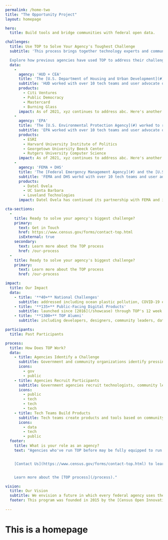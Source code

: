 ```yaml
---
permalink: /home-two
title: "The Opportunity Project"
layout: homepage

hero:
  title: Build tools and bridge communities with federal open data.

challenges:
  title: Use TOP to Solve Your Agency's Toughest Challenge
  subtitle: 'This process brings together technology experts and community advocates to create real solutions for the public good in months, not years.

  Explore how previous agencies have used TOP to address their challenges:'
  data:
    - 
      agency: 'HUD + CEA'
      title: 'The [U.S. Department of Housing and Urban Development](#) and [White House Council of Economic Advisors](#) worked to catalyze investment in opportunity zones.'
      subtitle: 'HUD worked with over 10 tech teams and user advocate organizations, resulting in 6 products to help Americans get jobs (sp).'
      products:
        - Citi Ventures
        - Public Democracy
        - Mastercard
        - Burning Glass
      impact: As of 2021, xyz continues to address abc. Here's another impact statement that is really important. It shows how teams were able to build strong relationships and help the public.
    - 
      agency: 'EPA'
      title: 'The [U.S. Environmental Protection Agency](#) worked to reduce plastic pollution in oceans.'
      subtitle: 'EPA worked with over 10 tech teams and user advocate organizations, such as XYZ.'
      products:
        - ESRI
        - Harvard University Institute of Politics
        - Georgetown University Beeck Center
        - Rutgers University Computer Science
      impact: As of 2021, xyz continues to address abc. Here's another impact statement that is really important. It shows how teams were able to build strong relationships and help the public.
    - 
      agency: 'FEMA + DHS'
      title: 'The [Federal Emergency Management Agency](#) and the [U.S. Department for Homeland Security](#) worked to use geospatial data to prepare the public for disasters.'
      subtitle: 'FEMA and DHS workd with over 10 tech teams and user advocate organizations, resulting in XYZ.'
      products:
        - Datel Ovela
        - UC Santa Barbara
        - Loveland Technologies
      impact: Datel Ovela has continued its partnership with FEMA and is testing the use of this product for earthquake response in New York City and flooding in Miami.

cta-sections:
  - 
    title: Ready to solve your agency's biggest challenge?
    primary:
      text: Get in Touch
      href: https://www.census.gov/forms/contact-top.html
      isExternal: true
    secondary: 
      text: Learn more about the TOP process
      href: /our-process
  - 
    title: Ready to solve your agency's biggest challenge?
    primary:
      text: Learn more about the TOP process
      href: /our-process

impact:
  title: Our Impact
  data:
    - title: '**40+** National Challenges'
      subtitle: addressed including ocean plastic pollution, COVID-19 economic recovery, disaster response, [and more](/sprints)
    - title: '**135+** Public-Facing Digital Products'
      subtitle: launched since [2016](/showcase) through TOP's 12 week technology development sprints
    - title: '**1300+** TOP Alumni'
      subtitle: including developers, designers, community leaders, data & policy experts, students, and government agencies

participants:
  title: Past Participants

process:
  title: How Does TOP Work?
  data:
    - title: Agencies Identify a Challenge
      subtitle: Government and community organizations identify pressing, public-facing issues
      icons:
        - gov
        - public
    - title: Agencies Recruit Participants
      subtitle: Government agencies recruit technologists, community leaders, and data experts to participate in a challenge
      icons:
        - public      
        - tech
        - tech
        - tech
    - title: Tech Teams Build Products
      subtitle: Tech teams create products and tools based on community feedback. User research and exploration are important steps during this process
      icons:
        - data      
        - tech
        - public
  footer:
    title: What is your role as an agency?
    text: "Agencies who've run TOP before may be fully equipped to run the TOP process by themselves using our [DIY toolkit](/topx-toolkit). If this is your first time participating in TOP, our team is here to provide all the support and guidance needed to run a successful sprint. Facilitating a sprint typically requires about 10 hours of work for 12 weeks.


    [Contact Us](https://www.census.gov/forms/contact-top.html) to learn more about how TOP can work at your agency.


    Learn more about the [TOP process](/process)."

vision:
  title: Our Vision
  subtitle: We envision a future in which every federal agency uses the TOP model. We're empowering you with the [resources and tools](/topx-toolkit) you need to lead open innovation.
  footer: This program was founded in 2015 by the [Census Open Innovation Labs](https://coil.census.gov/)
        
---
```


# This is a homepage
